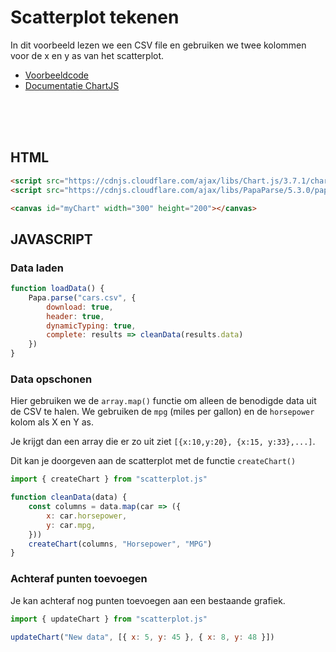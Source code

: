 # Scatterplot tekenen

In dit voorbeeld lezen we een CSV file en gebruiken we twee kolommen voor de x en y as van het scatterplot.

- [Voorbeeldcode](./scatterplot)
- [Documentatie ChartJS](https://www.chartjs.org/docs/latest/charts/scatter.html)

<br>
<br>
<br>

## HTML

```html
<script src="https://cdnjs.cloudflare.com/ajax/libs/Chart.js/3.7.1/chart.min.js"></script>
<script src="https://cdnjs.cloudflare.com/ajax/libs/PapaParse/5.3.0/papaparse.min.js"></script>

<canvas id="myChart" width="300" height="200"></canvas>
```

## JAVASCRIPT

### Data laden
```javascript
function loadData() {
    Papa.parse("cars.csv", {
        download: true,
        header: true,
        dynamicTyping: true,
        complete: results => cleanData(results.data)
    })
}
```

### Data opschonen

Hier gebruiken we de `array.map()` functie om alleen de benodigde data uit de CSV te halen. We gebruiken de `mpg` (miles per gallon) en de `horsepower` kolom als X en Y as.

Je krijgt dan een array die er zo uit ziet `[{x:10,y:20}, {x:15, y:33},...]`. 

Dit kan je doorgeven aan de scatterplot met de functie `createChart()`

```javascript
import { createChart } from "scatterplot.js"

function cleanData(data) {
    const columns = data.map(car => ({
        x: car.horsepower,
        y: car.mpg,
    }))
    createChart(columns, "Horsepower", "MPG")
}
```

### Achteraf punten toevoegen

Je kan achteraf nog punten toevoegen aan een bestaande grafiek.

```javascript
import { updateChart } from "scatterplot.js"

updateChart("New data", [{ x: 5, y: 45 }, { x: 8, y: 48 }])
```

<br>
<br>
<br>
